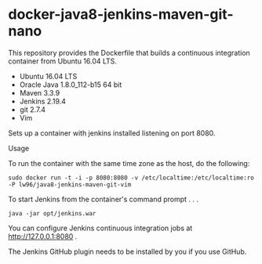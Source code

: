 docker-java8-jenkins-maven-git-nano
===================================

This repository provides the Dockerfile that builds a continuous integration container from Ubuntu 16.04 LTS.

* Ubuntu 16.04 LTS
* Oracle Java 1.8.0_112-b15 64 bit
* Maven 3.3.9
* Jenkins 2.19.4
* git 2.7.4
* Vim 

Sets up a container with jenkins installed listening on port 8080.

Usage

To run the container with the same time zone as the host, do the following:

    sudo docker run -t -i -p 8080:8080 -v /etc/localtime:/etc/localtime:ro -P lw96/java8-jenkins-maven-git-vim

To start Jenkins from the container's command prompt . . .

    java -jar opt/jenkins.war

You can configure Jenkins continuous integration jobs at http://127.0.0.1:8080 .  

The Jenkins GitHub plugin needs to be installed by you if you use GitHub.

